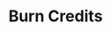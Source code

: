 ---
title: Burn Credits
excerpt: >-
  Burn Coinflow Credits from a wallet, will only work for credits which you
  previously minted via the mint endpoint
api:
  file: swagger (2).json
  operationId: BurnCredits
hidden: false
---